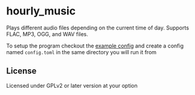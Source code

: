 hourly\_music
=============
Plays different audio files depending on the current time of day. Supports FLAC, MP3, OGG, and WAV files.

To setup the program checkout the [example config](example-config.toml) and create a config named `config.toml` in the same directory you will run it from

License
-------
Licensed under GPLv2 or later version at your option
